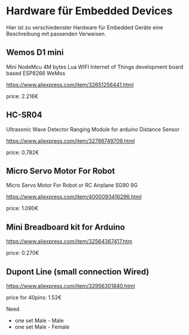 Hardware für Embedded Devices
=============================

Hier ist zu verschiedenster Hardware für Embedded Geräte eine Beschreibung mit passenden Verweisen.



Wemos D1 mini
-------------

Mini NodeMcu 4M bytes Lua WIFI Internet of Things development board based ESP8266 WeMos

https://www.aliexpress.com/item/32651256441.html

price: 2.216€


HC-SR04
-------

Ultrasonic Wave Detector Ranging Module for arduino Distance Sensor

https://www.aliexpress.com/item/32786749709.html

price: 0.782€ 


Micro Servo Motor For Robot
---------------------------
Micro Servo Motor For Robot or RC Airplane SG90 9G

https://www.aliexpress.com/item/4000093416296.html   

price: 1.090€


Mini Breadboard kit for Arduino
--------------------------------

https://www.aliexpress.com/item/32564367417.htm

price: 0.270€


Dupont Line (small connection Wired)
----------------------------

https://www.aliexpress.com/item/32956301840.html

price for 40pins: 1.52€

Need 
 - one set Male - Male
 - one set Male - Female
